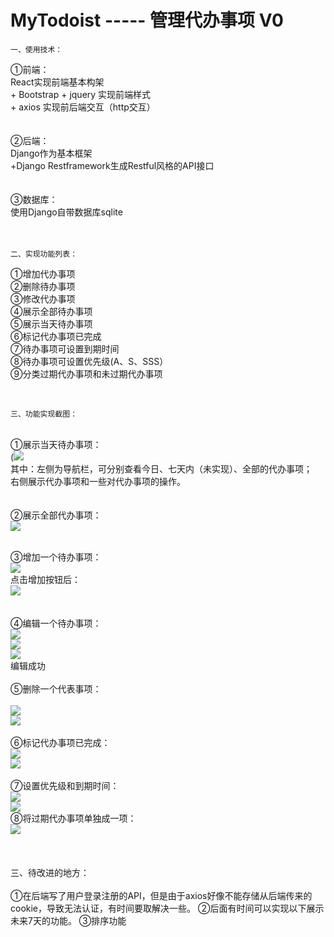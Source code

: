 MyTodoist  ----- 管理代办事项 V0
=
    一、使用技术：
①前端：
<br>React实现前端基本构架
<br>+ Bootstrap + jquery 实现前端样式 
<br>+ axios 实现前后端交互（http交互）
<br><br><br>
②后端：
<br>
Django作为基本框架
<br>+Django Restframework生成Restful风格的API接口
<br><br><br>
③数据库：
<br>使用Django自带数据库sqlite
<br><br><br>

    二、实现功能列表：
 ①增加代办事项
<br> ②删除待办事项
<br> ③修改代办事项
<br> ④展示全部待办事项
<br> ⑤展示当天待办事项
<br> ⑥标记代办事项已完成
<br> ⑦待办事项可设置到期时间
<br> ⑧待办事项可设置优先级(A、S、SSS）
<br> ⑨分类过期代办事项和未过期代办事项

<br>

    三、功能实现截图：
<br>①展示当天待办事项：
<br>(![](E:/jiuzhang/1.png)
<br> 其中：左侧为导航栏，可分别查看今日、七天内（未实现）、全部的代办事项；<br>
右侧展示代办事项和一些对代办事项的操作。<br>
<br><br>
②展示全部代办事项：
<br>
![](E:/jiuzhang/2.png)<br>
<br>

③增加一个待办事项：
<br>
![](E:/jiuzhang/3.png)<br>
点击增加按钮后：
<br>
![](E:/jiuzhang/4.png)<br>
<br><br>
④编辑一个待办事项：<br>
![](E:/jiuzhang/5.png)<br>
![](E:/jiuzhang/6.png)<br>
![](E:/jiuzhang/7.png)<br>
编辑成功<br>
<br>
⑤删除一个代表事项：<br>
<br>
![](E:/jiuzhang/8.png)<br>
![](E:/jiuzhang/9.png)<br>
<br>
⑥标记代办事项已完成：<br>
![](E:/jiuzhang/10.png)<br>
![](E:/jiuzhang/11.png)<br>
<br>
⑦设置优先级和到期时间：<br>
![](E:/jiuzhang/12.png)<br>
![](E:/jiuzhang/13.png)<br>
⑧将过期代办事项单独成一项：<br>
![](E:/jiuzhang/14.png)<br>
<br><br><br>
    三、待改进的地方：
<br>
<br>
①在后端写了用户登录注册的API，但是由于axios好像不能存储从后端传来的cookie，导致无法认证，有时间要取解决一些。
②后面有时间可以实现以下展示未来7天的功能。
③排序功能
